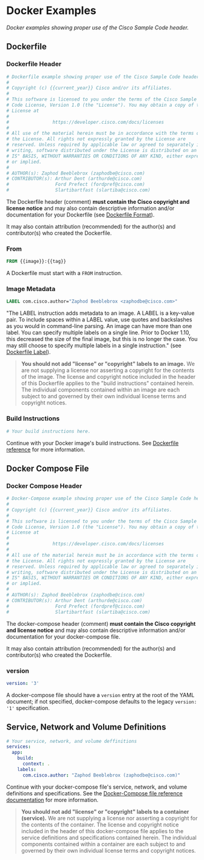 # Docker Examples

_Docker examples showing proper use of the Cisco Sample Code header._

## Dockerfile

### Dockerfile Header

```dockerfile
# Dockerfile example showing proper use of the Cisco Sample Code header.
#
# Copyright (c) {{current_year}} Cisco and/or its affiliates.
#
# This software is licensed to you under the terms of the Cisco Sample
# Code License, Version 1.0 (the "License"). You may obtain a copy of the
# License at
#
#                https://developer.cisco.com/docs/licenses
#
# All use of the material herein must be in accordance with the terms of
# the License. All rights not expressly granted by the License are
# reserved. Unless required by applicable law or agreed to separately in
# writing, software distributed under the License is distributed on an "AS
# IS" BASIS, WITHOUT WARRANTIES OR CONDITIONS OF ANY KIND, either express
# or implied.
#
# AUTHOR(s): Zaphod Beeblebrox (zaphodbe@cisco.com)
# CONTRIBUTOR(s): Arthur Dent (arthurde@cisco.com)
#                 Ford Prefect (fordpref@cisco.com)
#                 Slartibartfast (slartiba@cisco.com)
```

The Dockerfile header (comment) **must contain the Cisco copyright and license notice** and may also contain descriptive information and/or documentation for your Dockerfile (see [Dockerfile Format](https://docs.docker.com/engine/reference/builder/#format)).

It may also contain attribution (recommended) for the author(s) and contributor(s) who created the Dockerfile.

### From

```dockerfile
FROM {{image}}:{{tag}}
```

A Dockerfile must start with a `FROM` instruction.

### Image Metadata

```dockerfile
LABEL com.cisco.author="Zaphod Beeblebrox <zaphodbe@cisco.com>"
```

"The LABEL instruction adds metadata to an image. A LABEL is a key-value pair. To include spaces within a LABEL value, use quotes and backslashes as you would in command-line parsing. An image can have more than one label. You can specify multiple labels on a single line. Prior to Docker 1.10, this decreased the size of the final image, but this is no longer the case. You may still choose to specify multiple labels in a single instruction." (see [Dockerfile Label](https://docs.docker.com/engine/reference/builder/#label)).

> **You should not add "license" or "copyright" labels to an image.**  We are not supplying a license nor asserting a copyright for the contents of the image.  The license and copyright notice included in the header of this Dockerfile applies to the "build instructions" contained herein. The individual components contained within an image are each subject to and governed by their own individual license terms and copyright notices.

### Build Instructions

```dockerfile
# Your build instructions here.
```

Continue with your Docker image's build instructions.  See [Dockerfile reference](https://docs.docker.com/engine/reference/builder/) for more information.

## Docker Compose File

### Docker Compose Header

```yaml
# Docker-Compose example showing proper use of the Cisco Sample Code header.
#
# Copyright (c) {{current_year}} Cisco and/or its affiliates.
#
# This software is licensed to you under the terms of the Cisco Sample
# Code License, Version 1.0 (the "License"). You may obtain a copy of the
# License at
#
#                https://developer.cisco.com/docs/licenses
#
# All use of the material herein must be in accordance with the terms of
# the License. All rights not expressly granted by the License are
# reserved. Unless required by applicable law or agreed to separately in
# writing, software distributed under the License is distributed on an "AS
# IS" BASIS, WITHOUT WARRANTIES OR CONDITIONS OF ANY KIND, either express
# or implied.
#
# AUTHOR(s): Zaphod Beeblebrox (zaphodbe@cisco.com)
# CONTRIBUTOR(s): Arthur Dent (arthurde@cisco.com)
#                 Ford Prefect (fordpref@cisco.com)
#                 Slartibartfast (slartiba@cisco.com)
```

The docker-compose header (comment) **must contain the Cisco copyright and license notice** and may also contain descriptive information and/or documentation for your docker-compose file.

It may also contain attribution (recommended) for the author(s) and contributor(s) who created the Dockerfile.

### version

```yaml
version: '3'
```

A docker-compose file should have a `version` entry at the root of the YAML document; if not specified, docker-compose defaults to the legacy `version: '1'` specification.

## Service, Network and Volume Definitions

```yaml
# Your service, network, and volume deffinitions
services:
  app:
    build:
      context: .
    labels:
      com.cisco.author: "Zaphod Beeblebrox (zaphodbe@cisco.com)"
```

Continue with your docker-compose file's service, network, and volume definitions and specifications.  See the [Docker-Compose file reference documentation](https://docs.docker.com/compose/compose-file/) for more information.

> **You should not add "license" or "copyright" labels to a container (service).**  We are not supplying a license nor asserting a copyright for the contents of the container.  The license and copyright notice included in the header of this docker-compose file applies to the service definitions and specifications contained herein. The individual components contained within a container are each subject to and governed by their own individual license terms and copyright notices.
